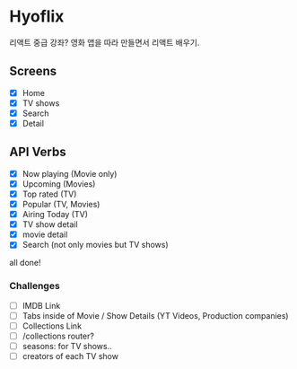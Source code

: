 # Hyoflix

리액트 중급 강좌?
영화 앱을 따라 만들면서 리액트 배우기.

## Screens

-   [x] Home
-   [x] TV shows
-   [x] Search
-   [x] Detail

## API Verbs

-   [x] Now playing (Movie only)
-   [x] Upcoming (Movies)
-   [x] Top rated (TV)
-   [x] Popular (TV, Movies)
-   [x] Airing Today (TV)
-   [x] TV show detail
-   [x] movie detail
-   [x] Search (not only movies but TV shows)

all done!

### Challenges

-   [ ] IMDB Link
-   [ ] Tabs inside of Movie / Show Details (YT Videos, Production companies)
-   [ ] Collections Link
-   [ ] /collections router?
-   [ ] seasons: for TV shows..
-   [ ] creators of each TV show
